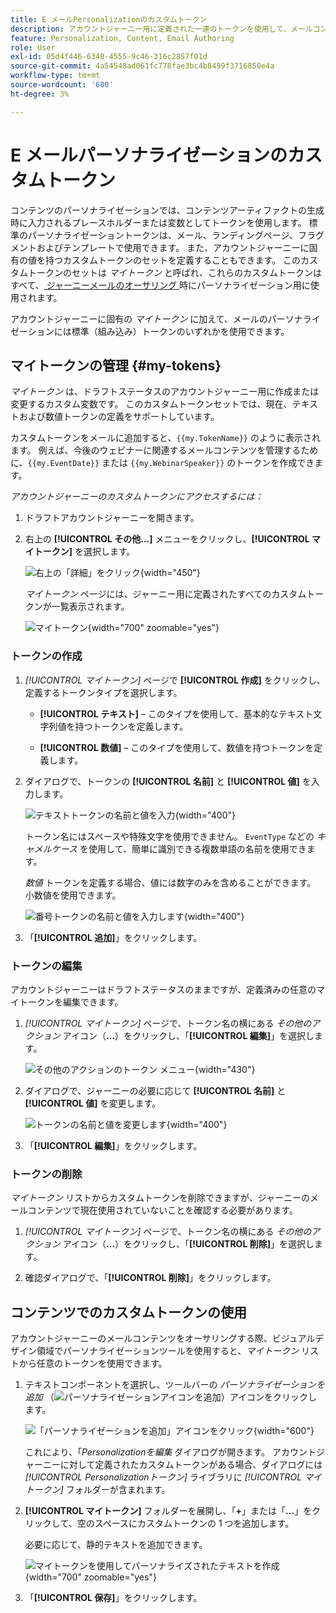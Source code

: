 ```yaml
---
title: E メールPersonalizationのカスタムトークン
description: アカウントジャーニー用に定義された一連のトークンを使用して、メールコンテンツのパーソナライズ機能を管理する方法を説明します。
feature: Personalization, Content, Email Authoring
role: User
exl-id: 05d4f446-6348-4555-9c46-316c2857f01d
source-git-commit: 4a54548ad061fc778fae3bc4b8499f3716850e4a
workflow-type: tm+mt
source-wordcount: '600'
ht-degree: 3%

---
```


# E メールパーソナライゼーションのカスタムトークン

コンテンツのパーソナライゼーションでは、コンテンツアーティファクトの生成時に入力されるプレースホルダーまたは変数としてトークンを使用します。 標準のパーソナライゼーショントークンは、メール、ランディングページ、フラグメントおよびテンプレートで使用できます。 また、アカウントジャーニーに固有の値を持つカスタムトークンのセットを定義することもできます。 このカスタムトークンのセットは _マイトークン_ と呼ばれ、これらのカスタムトークンはすべて、[ ジャーニーメールのオーサリング ](./email-authoring.md#content-authoring---personalization) 時にパーソナライゼーション用に使用されます。

アカウントジャーニーに固有の _マイトークン_ に加えて、メールのパーソナライゼーションには標準（組み込み）トークンのいずれかを使用できます。

## マイトークンの管理 {#my-tokens}

_マイトークン_ は、ドラフトステータスのアカウントジャーニー用に作成または変更するカスタム変数です。 このカスタムトークンセットでは、現在、テキストおよび数値トークンの定義をサポートしています。

カスタムトークンをメールに追加すると、`{{my.TokenName}}` のように表示されます。 例えば、今後のウェビナーに関連するメールコンテンツを管理するために、`{{my.EventDate}}` または `{{my.WebinarSpeaker}}` のトークンを作成できます。

_アカウントジャーニーのカスタムトークンにアクセスするには：_

1. ドラフトアカウントジャーニーを開きます。

1. 右上の **[!UICONTROL その他…]** メニューをクリックし、**[!UICONTROL マイトークン]** を選択します。

   ![右上の「詳細」をクリック](../journeys/assets/account-journey-draft-more-menu.png){width="450"}

   _マイトークン_ ページには、ジャーニー用に定義されたすべてのカスタムトークンが一覧表示されます。

   ![ マイトークン ](./assets/my-tokens-list-page.png){width="700" zoomable="yes"}

### トークンの作成

1. _[!UICONTROL マイトークン]_ ページで **[!UICONTROL 作成]** をクリックし、定義するトークンタイプを選択します。

   * **[!UICONTROL テキスト]** – このタイプを使用して、基本的なテキスト文字列値を持つトークンを定義します。

   * **[!UICONTROL 数値]** – このタイプを使用して、数値を持つトークンを定義します。

1. ダイアログで、トークンの **[!UICONTROL 名前]** と **[!UICONTROL 値]** を入力します。

   ![ テキストトークンの名前と値を入力 ](./assets/my-tokens-create-text-token-dialog.png){width="400"}

   トークン名にはスペースや特殊文字を使用できません。 `EventType` などの _キャメルケース_ を使用して、簡単に識別できる複数単語の名前を使用できます。

   _数値_ トークンを定義する場合、値には数字のみを含めることができます。 小数値を使用できます。

   ![ 番号トークンの名前と値を入力します ](./assets/my-tokens-create-number-token-dialog.png){width="400"}

1. 「**[!UICONTROL 追加]**」をクリックします。

### トークンの編集

アカウントジャーニーはドラフトステータスのままですが、定義済みの任意のマイトークンを編集できます。

1. _[!UICONTROL マイトークン]_ ページで、トークン名の横にある _その他のアクション_ アイコン（**...**）をクリックし、「**[!UICONTROL 編集]**」を選択します。

   ![ その他のアクションのトークン メニュー ](./assets/my-tokens-more-actions.png){width="430"}

1. ダイアログで、ジャーニーの必要に応じて **[!UICONTROL 名前]** と **[!UICONTROL 値]** を変更します。

   ![ トークンの名前と値を変更します ](./assets/my-tokens-edit-text-token-dialog.png){width="400"}

1. 「**[!UICONTROL 編集]**」をクリックします。

### トークンの削除

_マイトークン_ リストからカスタムトークンを削除できますが、ジャーニーのメールコンテンツで現在使用されていないことを確認する必要があります。

1. _[!UICONTROL マイトークン]_ ページで、トークン名の横にある _その他のアクション_ アイコン（**...**）をクリックし、「**[!UICONTROL 削除]**」を選択します。

1. 確認ダイアログで、「**[!UICONTROL 削除]**」をクリックします。

## コンテンツでのカスタムトークンの使用

アカウントジャーニーのメールコンテンツをオーサリングする際、ビジュアルデザイン領域でパーソナライゼーションツールを使用すると、_マイトークン_ リストから任意のトークンを使用できます。

1. テキストコンポーネントを選択し、ツールバーの _パーソナライゼーションを追加_ （![ パーソナライゼーションアイコンを追加 ](../../assets/do-not-localize/icon-personalization-field.svg)）アイコンをクリックします。

   ![ 「パーソナライゼーションを追加」アイコンをクリック ](./assets/email-personalize-text.png){width="600"}

   これにより、「_Personalizationを編集_ ダイアログが開きます。 アカウントジャーニーに対して定義されたカスタムトークンがある場合、ダイアログには _[!UICONTROL Personalizationトークン]_ ライブラリに _[!UICONTROL マイトークン]_ フォルダーが含まれます。

1. **[!UICONTROL マイトークン]** フォルダーを展開し、「**+**」または「**...**」をクリックして、空のスペースにカスタムトークンの 1 つを追加します。

   必要に応じて、静的テキストを追加できます。

   ![ マイトークンを使用してパーソナライズされたテキストを作成 ](./assets/personalization-edit-dialog-my-tokens.png){width="700" zoomable="yes"}

1. 「**[!UICONTROL 保存]**」をクリックします。
